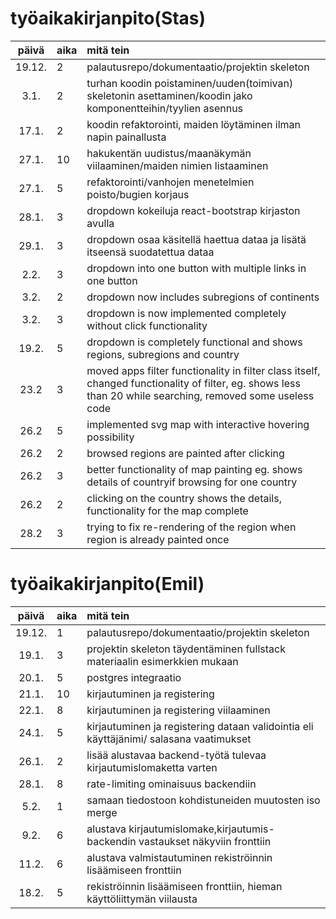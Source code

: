 # työaikakirjanpito(Stas)

| päivä | aika | mitä tein  |
| :----:|:-----| :-----|
| 19.12. | 2    | palautusrepo/dokumentaatio/projektin skeleton |
| 3.1. | 2    | turhan koodin poistaminen/uuden(toimivan) skeletonin asettaminen/koodin jako komponentteihin/tyylien asennus |
|17.1.|2  | koodin refaktorointi, maiden löytäminen ilman napin painallusta
|27.1.|10 | hakukentän uudistus/maanäkymän viilaaminen/maiden nimien listaaminen
|27.1.| 5 | refaktorointi/vanhojen menetelmien poisto/bugien korjaus
|28.1.| 3 | dropdown kokeiluja react-bootstrap kirjaston avulla
|29.1.| 3 | dropdown osaa käsitellä haettua dataa ja lisätä itseensä suodatettua dataa
|2.2.| 3 | dropdown into one button with multiple links in one button
|3.2.| 2 | dropdown now includes subregions of continents
|3.2.|3| dropdown is now implemented completely without click functionality
|19.2.|5| dropdown is completely functional and shows regions, subregions and country
|23.2|3| moved apps filter functionality in filter class itself, changed functionality of filter, eg. shows less than 20 while searching, removed some useless code
|26.2|5| implemented svg map with interactive hovering possibility
|26.2|2| browsed regions are painted after clicking
|26.2|3| better functionality of map painting eg. shows details of countryif browsing for one country
|26.2|2| clicking on the country shows the details, functionality for the map complete
|28.2|3| trying to fix re-rendering of the region when region is already painted once
# työaikakirjanpito(Emil)

| päivä | aika | mitä tein  |
| :----:|:-----| :-----|
| 19.12. | 1    | palautusrepo/dokumentaatio/projektin skeleton |
| 19.1. | 3    | projektin skeleton täydentäminen fullstack materiaalin esimerkkien mukaan|
| 20.1. | 5    | postgres integraatio |
| 21.1. | 10    | kirjautuminen ja registering |
| 22.1. | 8   | kirjautuminen ja registering viilaaminen |
| 24.1. | 5   | kirjautuminen ja registering dataan validointia eli käyttäjänimi/ salasana vaatimukset|
| 26.1. | 2   | lisää alustavaa backend-työtä tulevaa kirjautumislomaketta varten|
| 28.1. | 8   | rate-limiting ominaisuus backendiin|
| 5.2. | 1   | samaan tiedostoon kohdistuneiden muutosten iso merge|
| 9.2. | 6   | alustava kirjautumislomake,kirjautumis-backendin vastaukset näkyviin fronttiin|
| 11.2. | 6   | alustava valmistautuminen rekiströinnin lisäämiseen fronttiin|
| 18.2. | 5   | rekiströinnin lisäämiseen fronttiin, hieman käyttöliittymän viilausta|

